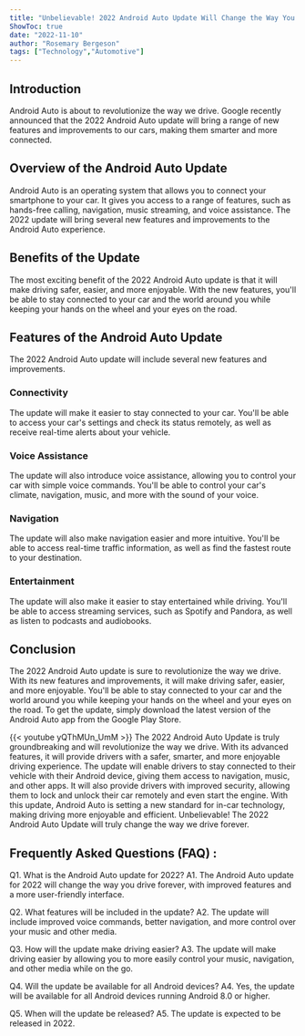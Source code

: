 ```yaml
---
title: "Unbelievable! 2022 Android Auto Update Will Change the Way You Drive Forever!"
ShowToc: true 
date: "2022-11-10"
author: "Rosemary Bergeson" 
tags: ["Technology","Automotive"]
---
```

## Introduction

Android Auto is about to revolutionize the way we drive. Google recently announced that the 2022 Android Auto update will bring a range of new features and improvements to our cars, making them smarter and more connected. 

## Overview of the Android Auto Update

Android Auto is an operating system that allows you to connect your smartphone to your car. It gives you access to a range of features, such as hands-free calling, navigation, music streaming, and voice assistance. The 2022 update will bring several new features and improvements to the Android Auto experience. 

## Benefits of the Update

The most exciting benefit of the 2022 Android Auto update is that it will make driving safer, easier, and more enjoyable. With the new features, you'll be able to stay connected to your car and the world around you while keeping your hands on the wheel and your eyes on the road. 

## Features of the Android Auto Update

The 2022 Android Auto update will include several new features and improvements. 

### Connectivity

The update will make it easier to stay connected to your car. You'll be able to access your car's settings and check its status remotely, as well as receive real-time alerts about your vehicle. 

### Voice Assistance

The update will also introduce voice assistance, allowing you to control your car with simple voice commands. You'll be able to control your car's climate, navigation, music, and more with the sound of your voice. 

### Navigation

The update will also make navigation easier and more intuitive. You'll be able to access real-time traffic information, as well as find the fastest route to your destination. 

### Entertainment

The update will also make it easier to stay entertained while driving. You'll be able to access streaming services, such as Spotify and Pandora, as well as listen to podcasts and audiobooks. 

## Conclusion

The 2022 Android Auto update is sure to revolutionize the way we drive. With its new features and improvements, it will make driving safer, easier, and more enjoyable. You'll be able to stay connected to your car and the world around you while keeping your hands on the wheel and your eyes on the road. To get the update, simply download the latest version of the Android Auto app from the Google Play Store.

{{< youtube yQThMUn_UmM >}} 
The 2022 Android Auto Update is truly groundbreaking and will revolutionize the way we drive. With its advanced features, it will provide drivers with a safer, smarter, and more enjoyable driving experience. The update will enable drivers to stay connected to their vehicle with their Android device, giving them access to navigation, music, and other apps. It will also provide drivers with improved security, allowing them to lock and unlock their car remotely and even start the engine. With this update, Android Auto is setting a new standard for in-car technology, making driving more enjoyable and efficient. Unbelievable! The 2022 Android Auto Update will truly change the way we drive forever.

## Frequently Asked Questions (FAQ) :
Q1. What is the Android Auto update for 2022?
A1. The Android Auto update for 2022 will change the way you drive forever, with improved features and a more user-friendly interface.

Q2. What features will be included in the update?
A2. The update will include improved voice commands, better navigation, and more control over your music and other media.

Q3. How will the update make driving easier?
A3. The update will make driving easier by allowing you to more easily control your music, navigation, and other media while on the go.

Q4. Will the update be available for all Android devices?
A4. Yes, the update will be available for all Android devices running Android 8.0 or higher.

Q5. When will the update be released?
A5. The update is expected to be released in 2022.


